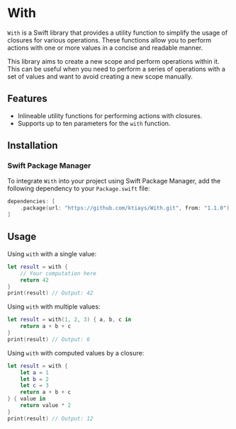 # With

`With` is a Swift library that provides a utility function to simplify the usage of closures for various operations. These functions allow you to perform actions with one or more values in a concise and readable manner.

This library aims to create a new scope and perform operations within it. This can be useful when you need to perform a series of operations with a set of values and want to avoid creating a new scope manually.

## Features

- Inlineable utility functions for performing actions with closures.
- Supports up to ten parameters for the `with` function.

## Installation

### Swift Package Manager

To integrate `With` into your project using Swift Package Manager, add the following dependency to your `Package.swift` file:

```swift
dependencies: [
    .package(url: "https://github.com/ktiays/With.git", from: "1.1.0")
]
```

## Usage

Using `with` with a single value:

```swift
let result = with {
    // Your computation here
    return 42
}
print(result) // Output: 42
```

Using `with` with multiple values:

```swift
let result = with(1, 2, 3) { a, b, c in
    return a + b + c
}
print(result) // Output: 6
```

Using `with` with computed values by a closure:

```swift
let result = with {
    let a = 1
    let b = 2
    let c = 3
    return a + b + c
} { value in
    return value * 2
}
print(result) // Output: 12
```
